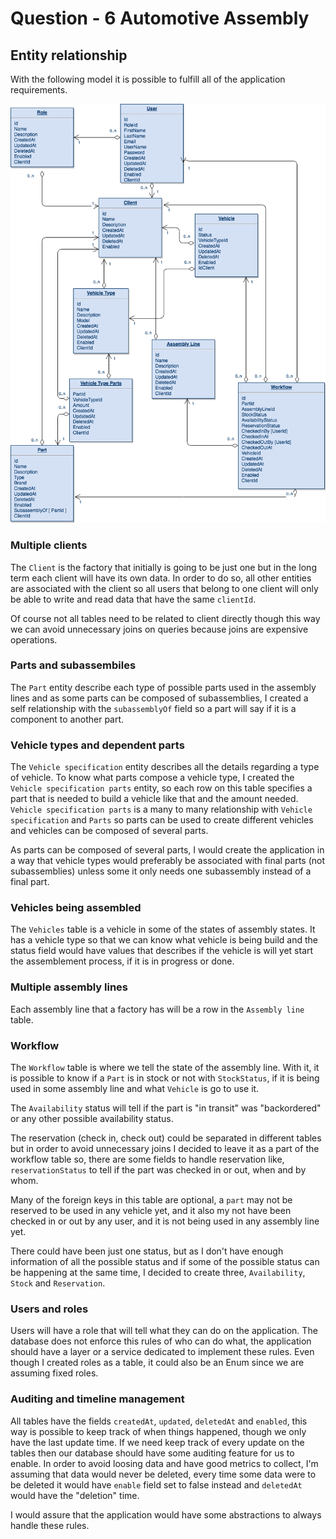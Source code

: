 # Question - 6 Automotive Assembly

## Entity relationship

With the following model it is possible to fulfill all of the application requirements.

![DB Model](https://github.com/juanmagalhaes/dp-challenge/blob/master/src/questions/6/AssemblyLineModel.png)

### Multiple clients

The `Client` is the factory that initially is going to be just one but in the long term each client will have
its own data. In order to do so, all other entities are associated with the client so all users that belong
to one client will only be able to write and read data that have the same `clientId`.

Of course not all tables need to be related to client directly though this way we can avoid unnecessary
joins on queries because joins are expensive operations.

### Parts and subassembiles

The `Part` entity describe each type of possible parts used in the assembly lines and as some parts can be composed
of subassemblies, I created a self relationship with the `subassemblyOf` field so a part will say if it is a component
to another part.

### Vehicle types and dependent parts

The `Vehicle specification` entity describes all the details regarding a type of vehicle. To know what parts compose a
vehicle type, I created the `Vehicle specification parts` entity, so each row on this table specifies a part that is
needed to build a vehicle like that and the amount needed. `Vehicle specification parts` is a many to many relationship
with `Vehicle specification` and `Parts` so parts can be used to create different vehicles and vehicles can be composed
of several parts.

As parts can be composed of several parts, I would create the application in a way that vehicle types would preferably
be associated with final parts (not subassemblies) unless some it only needs one subassembly instead of a final part.

### Vehicles being assembled

The `Vehicles` table is a vehicle in some of the states of assembly states. It has a vehicle type so that we can know
what vehicle is being build and the status field would have values that describes if the vehicle is will yet start
the assemblement process, if it is in progress or done.

### Multiple assembly lines

Each assembly line that a factory has will be a row in the `Assembly line` table.

### Workflow

The `Workflow` table is where we tell the state of the assembly line. With it, it is possible to know if a `Part` is in stock
or not with `StockStatus`, if it is being used in some assembly line and what `Vehicle` is go to use it.

The `Availability` status will tell if the part is "in transit" was "backordered" or any other possible availability status.

The reservation (check in, check out) could be separated in different tables but in order to avoid unnecessary joins I decided
to leave it as a part of the workflow table so, there are some fields to handle reservation like, `reservationStatus` to tell
if the part was checked in or out, when and by whom.

Many of the foreign keys in this table are optional, a `part` may not be reserved to be used in any vehicle yet, and it also
my not have been checked in or out by any user, and it is not being used in any assembly line yet.

There could have been just one status, but as I don't have enough information of all the possible status and if some of the
possible status can be happening at the same time, I decided to create three, `Availability`, `Stock` and `Reservation`.

### Users and roles

Users will have a role that will tell what they can do on the application. The database does not enforce this rules of who can
do what, the application should have a layer or a service dedicated to implement these rules. Even though I created roles as
a table, it could also be an Enum since we are assuming fixed roles.

### Auditing and timeline management

All tables have the fields `createdAt`, `updated`, `deletedAt` and `enabled`, this way is possible to keep track of when things
happened, though we only have the last update time. If we need keep track of every update on the tables then our database should
have some auditing feature for us to enable. In order to avoid loosing data and have good metrics to collect, I'm assuming that
data would never be deleted, every time some data were to be deleted it would have `enable` field set to false instead and
`deletedAt` would have the "deletion" time.

I would assure that the application would have some abstractions to always handle these rules.
